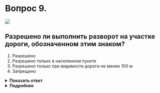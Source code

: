 # Вопрос 9.

![](https://s.drom.ru/i24227/pdd/tickets/2016/1542608979.jpg)

## Разрешено ли выполнить разворот на участке дороги, обозначенном этим знаком?

1. Разрешено
2. Разрешено только в населенном пункте
3. Разрешено только при видимости дороги не менее 100 м
4. Запрещено

<details>
<summary><b>Показать ответ</b></summary>
Правильный ответ: 4
</details>
<details>
<summary><b>Подробнее</b></summary>
Совершив разворот на дороге, обозначенной знаком 5.5 «Дорога с односторонним движением», Вы осуществите встречное движение, что на данной дороге недопустимо.
(«Дорожные знаки»)
</details>